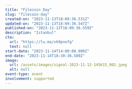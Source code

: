 ```yaml
---
title: "Filecoin Day"
slug: "filecoin-day"
created-on: "2023-11-13T18:09:36.531Z"
updated-on: "2023-11-13T18:09:36.547Z"
published-on: "2023-11-13T18:09:36.559Z"
description: "Istanbul"
cta:
  url: "https://lu.ma/vk9pnofg"
  text: null
start-date: "2023-11-14T14:00:00.000Z"
end-date: "2023-11-14T18:30:36.580Z"
image:
  url: /assets/images/signal-2023-11-12-145615_002.jpeg
  alt: null
event-type: event
involvement: supported
---
```

